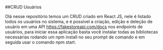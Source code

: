 ##CRUD Usuários

Olá nesse repositório temos um CRUD criado em React JS, nele é listado todos os usuários no sistema, e é possível a criação, edição e deleção de usuário em uma API https://fakestoreapi.com/docs nos endpoints de usuários, para iniciar essa aplicação basta você instalar todas as bibliotecas necessárias rodando um npm install no seu prompt de comando e em seguida usar o comando npm start.
 
 
